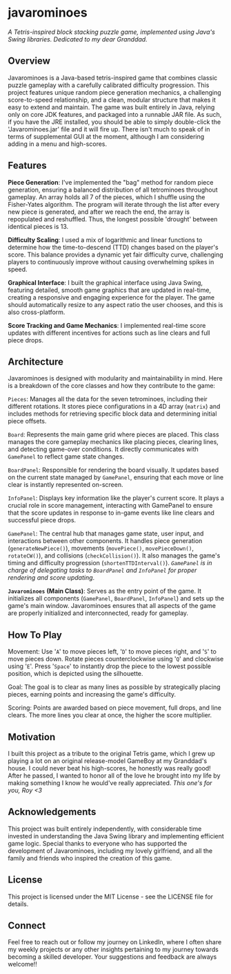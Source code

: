 # javarominoes

*A Tetris-inspired block stacking puzzle game, implemented using Java's Swing libraries. Dedicated to my dear Granddad.*

## Overview

Javarominoes is a Java-based tetris-inspired game that combines classic puzzle gameplay with a carefully calibrated difficulty progression. This project features unique random piece generation mechanics, a challenging score-to-speed relationship, and a clean, modular structure that makes it easy to extend and maintain. The game was built entirely in Java, relying only on core JDK features, and packaged into a runnable JAR file. As such, if you have the JRE installed, you should be able to simply double-click the 'Javarominoes.jar' file and it will fire up. There isn't much to speak of in terms of supplemental GUI at the moment, although I am considering adding in a menu and high-scores.

## Features
**Piece Generation**: I've implemented the "bag" method for random piece generation, ensuring a balanced distribution of all tetrominoes throughout gameplay. An array holds all 7 of the pieces, which I shuffle using the Fisher-Yates algorithm. The program will iterate through the list after every new piece is generated, and after we reach the end, the array is repopulated and reshuffled. Thus, the longest possible 'drought' between identical pieces is 13.

**Difficulty Scaling**: I used a mix of logarithmic and linear functions to determine how the time-to-descend (TTD) changes based on the player's score. This balance provides a dynamic yet fair difficulty curve, challenging players to continuously improve without causing overwhelming spikes in speed.

**Graphical Interface**: I built the graphical interface using Java Swing, featuring detailed, smooth game graphics that are updated in real-time, creating a responsive and engaging experience for the player. The game should automatically resize to any aspect ratio the user chooses, and this is also cross-platform.

**Score Tracking and Game Mechanics**: I implemented real-time score updates with different incentives for actions such as line clears and full piece drops.

## Architecture
Javarominoes is designed with modularity and maintainability in mind. Here is a breakdown of the core classes and how they contribute to the game:

`Pieces`: Manages all the data for the seven tetrominoes, including their different rotations. It stores piece configurations in a 4D array (`matrix`) and includes methods for retrieving specific block data and determining initial piece offsets.

`Board`: Represents the main game grid where pieces are placed. This class manages the core gameplay mechanics like placing pieces, clearing lines, and detecting game-over conditions. It directly communicates with `GamePanel` to reflect game state changes.

`BoardPanel`: Responsible for rendering the board visually. It updates based on the current state managed by `GamePanel`, ensuring that each move or line clear is instantly represented on-screen.

`InfoPanel`: Displays key information like the player's current score. It plays a crucial role in score management, interacting with GamePanel to ensure that the score updates in response to in-game events like line clears and successful piece drops.

`GamePanel`: The central hub that manages game state, user input, and interactions between other components. It handles piece generation (`generateNewPiece()`), movements (`movePiece()`, `movePieceDown()`, `rotateCW()`), and collisions (`checkCollision()`). It also manages the game's timing and difficulty progression (`shortenTTDInterval()`). _`GamePanel` is in charge of delegating tasks to `BoardPanel` and `InfoPanel` for proper rendering and score updating_.

**`Javarominoes`** **(Main Class)**: Serves as the entry point of the game. It initializes all components (`GamePanel`, `BoardPanel`, `InfoPanel`) and sets up the game's main window. Javarominoes ensures that all aspects of the game are properly initialized and interconnected, ready for gameplay.

## How To Play
Movement: Use '`A`' to move pieces left, '`D`' to move pieces right, and '`S`' to move pieces down. Rotate pieces counterclockwise using '`Q`' and clockwise using '`E`'. Press '`Space`' to instantly drop the piece to the lowest possible position, which is depicted using the silhouette.

Goal: The goal is to clear as many lines as possible by strategically placing pieces, earning points and increasing the game's difficulty.

Scoring: Points are awarded based on piece movement, full drops, and line clears. The more lines you clear at once, the higher the score multiplier.

## Motivation
I built this project as a tribute to the original Tetris game, which I grew up playing a lot on an original release-model GameBoy at my Granddad's house. I could never beat his high-scores, he honestly was really good! After he passed, I wanted to honor all of the love he brought into my life by making something I know he would've really appreciated. _This one's for you, Roy <3_

## Acknowledgements
This project was built entirely independently, with considerable time invested in understanding the Java Swing library and implementing efficient game logic. Special thanks to everyone who has supported the development of Javarominoes, including my lovely girlfriend, and all the family and friends who inspired the creation of this game.

## License
This project is licensed under the MIT License - see the LICENSE file for details.

## Connect
Feel free to reach out or follow my journey on LinkedIn, where I often share my weekly projects or any other insights pertaining to my journey towards becoming a skilled developer. Your suggestions and feedback are always welcome!!
